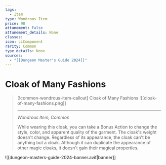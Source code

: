 ```yaml
---
tags:
  - Item
type: Wondrous Item
price: 90
attunement: False
attunement_details: None
classes:
icon: LiComponent
rarity: Common
type_details: None
sources: 
  - "[[Dungeon Master's Guide 2024]]"
---
```

# Cloak of Many Fashions
>[!common-wondrous-item-callout] Cloak of Many Fashions
>![[cloak-of-many-fashions.png]]
>
>- - -
>_Wondrous Item, Common_
>
>While wearing this cloak, you can take a Bonus Action to change the style, color, and apparent quality of the garment. The cloak's weight doesn't change. Regardless of its appearance, the cloak can't be anything but a cloak. Although it can duplicate the appearance of other magic cloaks, it doesn't gain their magical properties.
>


![[dungeon-masters-guide-2024-banner.avif|banner]]
